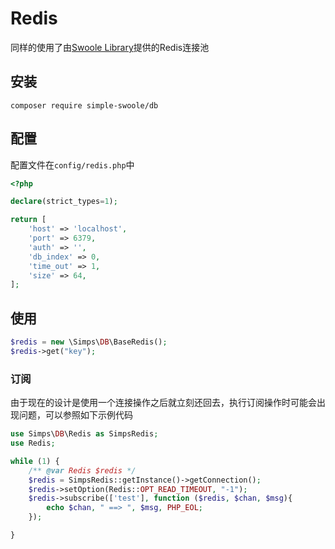 # Redis

同样的使用了由[Swoole Library](https://github.com/swoole/library)提供的Redis连接池

## 安装

```
composer require simple-swoole/db
```

## 配置

配置文件在`config/redis.php`中

```php
<?php

declare(strict_types=1);

return [
    'host' => 'localhost',
    'port' => 6379,
    'auth' => '',
    'db_index' => 0,
    'time_out' => 1,
    'size' => 64,
];
```

## 使用

```php
$redis = new \Simps\DB\BaseRedis();
$redis->get("key");
```

### 订阅

由于现在的设计是使用一个连接操作之后就立刻还回去，执行订阅操作时可能会出现问题，可以参照如下示例代码

```php
use Simps\DB\Redis as SimpsRedis;
use Redis;

while (1) {
    /** @var Redis $redis */
    $redis = SimpsRedis::getInstance()->getConnection();
    $redis->setOption(Redis::OPT_READ_TIMEOUT, "-1");
    $redis->subscribe(['test'], function ($redis, $chan, $msg){
        echo $chan, " ==> ", $msg, PHP_EOL;
    });

}
```